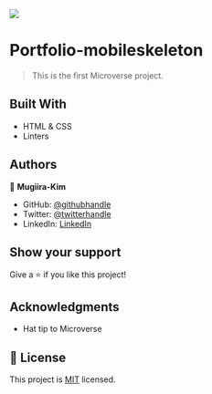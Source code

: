 
![](https://img.shields.io/badge/Microverse-blueviolet)

# Portfolio-mobileskeleton

> This is the first Microverse project.


## Built With

- HTML & CSS
- Linters





## Authors

👤 **Mugiira-Kim**

- GitHub: [@githubhandle](https://github.com/Mugiira-Kim)
- Twitter: [@twitterhandle](https://twitter.com/@Bbm-Cru)
- LinkedIn: [LinkedIn](https://linkedin.com/in/Mugiira-kim)




## Show your support

Give a ⭐️ if you like this project!

## Acknowledgments

- Hat tip to Microverse


## 📝 License

This project is [MIT](./MIT.md) licensed.

